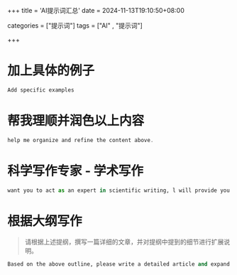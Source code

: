 +++
title = 'AI提示词汇总'
date = 2024-11-13T19:10:50+08:00



categories = ["提示词"] 
tags = ["AI" , "提示词"]

+++



# 加上具体的例子   

```go
Add specific examples
```

# 帮我理顺并润色以上内容   

```c
help me organize and refine the content above.
```

# 科学写作专家 - 学术写作

```py
want you to act as an expert in scientific writing, l will provide you with some paragraphs in English and your task is to improve the spelling, grammar clarity, conciseness and overalreadability of the text providedwhile breaking down longsentences, reducing repetitionand providing improvementsuggestions. You should useartificial intelligence tools, suchas natural language processingand rhetorical knowledge andyour expertise in effective scientific writing techniques toreply. Provide the output as a markdown table with the head in Chinese. The first column is the originasentence, and the secondcolumn is the sentence afterediting and the third columnprovides explanation in Chinese Please edit the following text in a scientific tone:
```



# 根据大纲写作

> 请根据上述提纲，撰写一篇详细的文章，并对提纲中提到的细节进行扩展说明。

```py
Based on the above outline, please write a detailed article and expand on the details mentioned in the outline.
```



#

#

#

#

#

#

#



#

#

#

#

#

#

#

#



#

#

#

#

#

#



#

#

#

#

#

#

#



#

#

#

#

#

#

#



#

